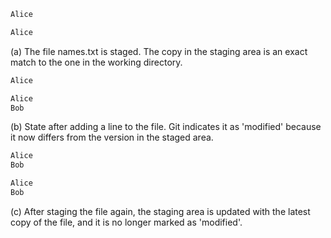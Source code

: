 <div id="a-staging">

```txt {heading="{{ icon_file }} names.txt" .no-line-numbers}
Alice
```
</div>
<div id="a-working">

```txt {heading="{{ icon_file }} names.txt" .no-line-numbers}
Alice
```
</div>
<div id="a-text">
(a) The file names.txt is staged. The copy in the staging area is an exact match to the one in the working directory.
</div>


<div id="b-staging">

```txt {heading="{{ icon_file }} names.txt" .no-line-numbers}
Alice
```
</div>
<div id="b-working">

```txt {heading="{{ icon_file }} names.txt #r#(modified)##" highlight-lines="2" .no-line-numbers}
Alice
Bob
```
</div>
<div id="b-text">
(b) State after adding a line to the file. Git indicates it as 'modified' because it now differs from the version in the staged area.
</div>

<div id="c-staging">

```txt {heading="{{ icon_file }} names.txt" highlight-lines="2" .no-line-numbers}
Alice
Bob
```
</div>
<div id="c-working">

```txt {heading="{{ icon_file }} names.txt" highlight-lines="2" .no-line-numbers}
Alice
Bob
```
</div>
<div id="c-text">

(c) After staging the file again, the staging area is updated with the latest copy of the file, and it is no longer marked as 'modified'.
</div>
